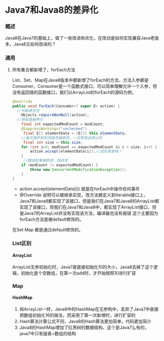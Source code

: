 # Java7和Java8的差异化

### 概述

Java8在Java7的基础上，做了一些改进和优化，在改动是如何实现兼容Java老版本，Java8又如何改进的？

### 通用

1. 所有集合都新增了，forEach方法

   List、Set、Map在Java8版本中都新增了forEach的方法，方法入参都是Consumer，Consumer是一个函数式接口，可以简单理解允许一个入参，但没有返回值的函数接口，我们以ArrayList的forEach的源码为例，

   ```java
   @Override
   public void forEach(Consumer<? super E> action) {
     //判断是否空
       Objects.requireNonNull(action);
     //原始值被拷贝
       final int expectedModCount = modCount;
       @SuppressWarnings("unchecked")
     	final E[] elementData = (E[]) this.elementData;
       //每次循环前检测是否被修改，一旦修改会停止的
     	final int size = this.size;
       for (int i=0; modCount == expectedModCount && i < size; i++) {
           action.accept(elementData[i]);//这玩意是啥？
       }
     	//数组如果被修改，抛异常
       if (modCount != expectedModCount) {
           throw new ConcurrentModificationException();
       }
   }
   ```

   -  action.accept(elementData[i]) 就是在forEach中操作任何事件
   - @Override 说明可以被继承实现，改方法被定义到Iterable接口上，Java7和Java8都实现了该接口，但是我们在Java7和Java8的ArrayList都实现了该接口，但我们在Java7和Java8中，都实现了ArrayList接口，但是Java7的ArrayList并没有实现该方法，编译器也没有报错 这个主要因为forEach方法是被default修饰的。

   在Set Map 都是通过default修饰的。

   ### List区别

   #### ArrayList

   ArrayList无参初始化时，Java7是直接初始化10的大小，Java8去掉了这个逻辑，初始化是个空数组，在第一次add时，才开始按照10进行扩容

   ### Map

   #### HashMap

   1. 和ArrayList一样，Java8中的HashMap在无参构中，丢弃了Java7中直接把数组初始化16的做法，而采用了第一次新增时，进行扩容的
   2. Hash算法计算公式不同，Java8的Hash算法更加简单，代码更加简介
   3. Java8的HashMap增加了红黑树的数据结构，这个是Java7么有的，java7中只有链表+数组的结构

[http://openjdk.java.net/projects/jdk8/features#103%E3%80%82]: 	"java8新增功能"


